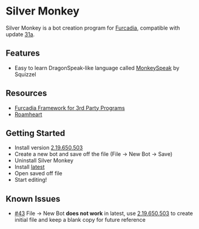 # Silver Monkey

Silver Monkey is a bot creation program for [Furcadia](https://cms.furcadia.com), compatible with update [31a](https://cms.furcadia.com/update31a).

## Features
- Easy to learn DragonSpeak-like language called [MonkeySpeak](https://starship-avalon-projects.github.io/MonkeySpeakExtendedEngine/html/8d0a663e-8095-408a-b860-f55d2fc3ccbe.htm) by Squizzel

## Resources
- [Furcadia Framework for 3rd Party Programs](https://starship-avalon-projects.github.io/FurcadiaFramework/html/8d0a663e-8095-408a-b860-f55d2fc3ccbe.htm)
- [Roamheart](https://roamheart.net/resources)

## Getting Started
- Install version [2.19.650.503](https://github.com/StarShip-Avalon-Projects/Silver-Monkey/releases/tag/2.19.Beta7.1)
- Create a new bot and save off the file (File -> New Bot -> Save)
- Uninstall Silver Monkey
- Install [latest](https://github.com/StarShip-Avalon-Projects/Silver-Monkey/releases/tag/3.0.PreAlpha28)
- Open saved off file
- Start editing!

## Known Issues
- [#43](https://github.com/StarShip-Avalon-Projects/Silver-Monkey/issues/43) File -> New Bot **does not work** in latest, use [2.19.650.503](https://github.com/StarShip-Avalon-Projects/Silver-Monkey/releases/tag/2.19.Beta7.1) to create initial file and keep a blank copy for future reference
